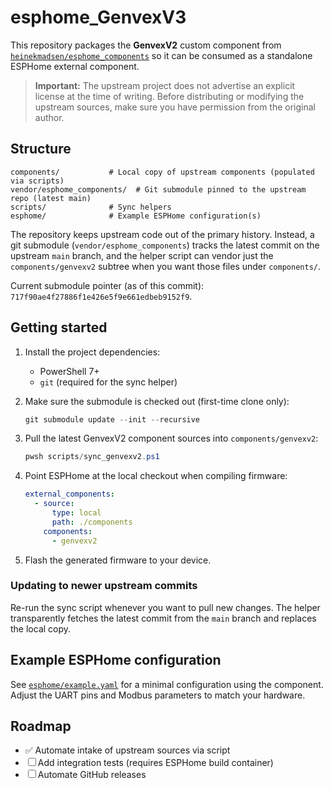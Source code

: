 # esphome_GenvexV3

This repository packages the **GenvexV2** custom component from [`heinekmadsen/esphome_components`](https://github.com/heinekmadsen/esphome_components) so it can be consumed as a standalone ESPHome external component.

> **Important:** The upstream project does not advertise an explicit license at the time of writing. Before distributing or modifying the upstream sources, make sure you have permission from the original author.

## Structure

```
components/           # Local copy of upstream components (populated via scripts)
vendor/esphome_components/  # Git submodule pinned to the upstream repo (latest main)
scripts/              # Sync helpers
esphome/              # Example ESPHome configuration(s)
```

The repository keeps upstream code out of the primary history. Instead, a git submodule (`vendor/esphome_components`) tracks the latest commit on the upstream `main` branch, and the helper script can vendor just the `components/genvexv2` subtree when you want those files under `components/`.

Current submodule pointer (as of this commit): `717f90ae4f27886f1e426e5f9e661edbeb9152f9`.

## Getting started

1. Install the project dependencies:
   - PowerShell 7+
   - `git` (required for the sync helper)
2. Make sure the submodule is checked out (first-time clone only):

   ```powershell
   git submodule update --init --recursive
   ```

3. Pull the latest GenvexV2 component sources into `components/genvexv2`:

   ```powershell
   pwsh scripts/sync_genvexv2.ps1
   ```

4. Point ESPHome at the local checkout when compiling firmware:

   ```yaml
   external_components:
     - source:
         type: local
         path: ./components
       components:
         - genvexv2
   ```

5. Flash the generated firmware to your device.

### Updating to newer upstream commits

Re-run the sync script whenever you want to pull new changes. The helper transparently fetches the latest commit from the `main` branch and replaces the local copy.

## Example ESPHome configuration

See [`esphome/example.yaml`](esphome/example.yaml) for a minimal configuration using the component. Adjust the UART pins and Modbus parameters to match your hardware.

## Roadmap

- ✅ Automate intake of upstream sources via script
- ☐ Add integration tests (requires ESPHome build container)
- ☐ Automate GitHub releases
